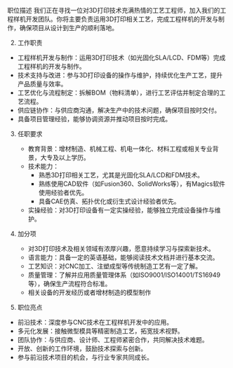 职位描述
我们正在寻找一位对3D打印技术充满热情的工艺工程师，加入我们的工程样机开发团队。你将主要负责运用3D打印相关工艺，完成工程样机的开发与制作，确保项目从设计到生产的顺利落地。

2. 工作职责
 * 工程样机开发与制作：运用3D打印技术（如光固化SLA/LCD、FDM等）完成工程样机的开发与制作。
 * 技术支持与改进：参与3D打印设备的操作与维护，持续优化生产工艺，提升产品质量与效率。
 * 工艺优化与流程制定：拆解BOM（物料清单），进行工艺评估并制定合理的工艺流程。
 * 供应链协作：与供应商沟通，解决生产中的技术问题，确保项目按时交付。
 * 具备项目管理经验，能够协调资源并推动项目按时完成。


3. 任职要求
   * 教育背景：增材制造、机械工程、机电一体化、材料工程或相关专业背景，大专及以上学历。
   * 技术能力：
     - 熟悉3D打印相关工艺，尤其是光固化SLA/LCD和FDM技术。
     - 熟练使用CAD软件（如Fusion360、SolidWorks等），有Magics软件使用经验者优先。
     - 具备CAE仿真、拓扑优化或衍生式设计经验者优先。
   * 实操经验：对3D打印设备有一定实操经验，能够独立完成设备操作与维护。
   

4. 加分项
    * 对3D打印技术及相关领域有浓厚兴趣，愿意持续学习与探索新技术。
    * 语言能力：具备一定的英语基础，能够阅读技术文档并进行基本交流。
    * 工艺知识：对CNC加工、注塑成型等传统制造工艺有一定了解。
    * 质量管理：了解并应用质量管理体系（如ISO9001/ISO14001/TS16949等），确保生产流程符合标准。
    * 相关设备的开发经历或者增材制造的模型制作

5. 职位亮点
- 前沿技术：深度参与CNC技术在工程样机开发中的应用。
- 多元化发展：接触微型模具等精密制造工艺，拓宽技术视野。
- 团队协作：与供应商、设计师、工程师紧密合作，共同解决技术难题。
- 开放、创新的工作环境，鼓励技术探索与创新。
- 参与前沿技术项目的机会，与行业专家共同成长。